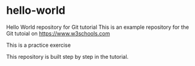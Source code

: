 # hello-world
Hello World repository for Git tutorial
This is an example repository for the Git tutoial on https://www.w3schools.com

This is a practice exercise

This repository is built step by step in the tutorial.

